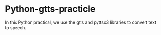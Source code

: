 # Python-gtts-practicle
In this Python practical, we use the gtts and pyttsx3 libraries to convert text to speech. 
